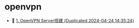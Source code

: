 # openvpn

* 📄 [1. OpenVPN Server搭建 (Duplicated 2024-04-24 14:35:24)](siyuan://blocks/20240424143524-na569f2)
